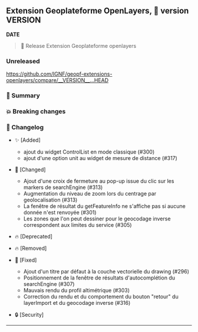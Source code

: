 ## Extension Geoplateforme OpenLayers, 🔖 version __VERSION__

__DATE__
> 🚀 Release Extension Geoplateforme openlayers

### Unreleased

<https://github.com/IGNF/geopf-extensions-openlayers/compare/__VERSION__...HEAD>

### 🎉 Summary

### 💥 Breaking changes

### 📖 Changelog

* ✨ [Added]

  - ajout du widget ControlList en mode classique (#300)
  - ajout d'une option unit au widget de mesure de distance (#317)

* 🔨 [Changed]

  - Ajout d'une croix de fermeture au pop-up issue du clic sur les markers de searchEngine (#313)
  - Augmentation du niveau de zoom lors du centrage par geolocalisation (#313)
  - La fenêtre de résultat du getFeatureInfo ne s'affiche pas si aucune donnée n'est renvoyée (#301)
  - Les zones que l'on peut dessiner pour le geocodage inverse correspondent aux limites du service (#305)

* 🔥 [Deprecated]

* 🔥 [Removed]

* 🐛 [Fixed]

  - Ajout d'un titre par défaut à la couche vectorielle du drawing (#296)
  - Positionnement de la fenêtre de résultats d'autocomplétion du searchEngine (#307)
  - Mauvais rendu du profil altimétrique (#303) 
  - Correction du rendu et du comportement du bouton "retour" du layerImport et du geocodage inverse (#316)
    
* 🔒 [Security]


---
